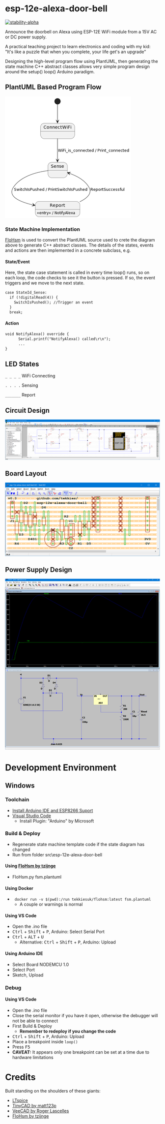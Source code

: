 # esp-12e-alexa-door-bell

[![stability-alpha](https://img.shields.io/badge/stability-alpha-f4d03f.svg)](https://github.com/mkenney/software-guides/blob/master/STABILITY-BADGES.md#alpha)

Announce the doorbell on Alexa using ESP-12E WiFi module from a 15V AC or DC power supply.

A practical teaching project to learn electronics and coding with my kid: "It's like a puzzle that when you complete, your life get's an upgrade"

Designing the high-level program flow using PlantUML, then generating the state machine C++ abstract classes allows very simple program design around the setup() loop() Arduino paradigm. 

## PlantUML Based Program Flow
![Software Design](src/esp-12e-alexa-door-bell/fsm.plantuml.png)

### State Machine Implementation
[FloHsm](https://github.com/tzijnge/FloHsm) is used to convert the PlantUML source used to crete the diagram above to generate C++ abstract classes. The details of the states, events and actions are then implemented in a concrete subclass, e.g.

#### State/Event
Here, the state case statement is called in every time loop() runs, so on each loop, the code checks to see it the button is pressed.  If so, the event triggers and we move to the next state.
```
case StateId_Sense:
  if (!digitalRead(4)) {
    SwitchIsPushed(); //Trigger an event
  }
  break;
```
#### Action
```
void NotifyAlexa() override {
      Serial.printf("NotifyAlexa() called\r\n");
      ...
}
```

## LED States
``_ _ _ _`` WiFi Connecting

``. . . .`` Sensing

``_______`` Report

## Circuit Design
![Circuit Design](hardware/esp-12e-alexa-door-bell.TinyCad.png)

## Board Layout
![Board Layout](hardware/esp-12e-alexa-door-bell.VeeCAD.png)

## Power Supply Design
 ![Power Supply Simulator](hardware/power-supply.ltspice.png)

# Development Environment
## Windows
### Toolchain
* [Install Arduino IDE and ESP8266 Suport](https://arduino-esp8266.readthedocs.io/en/latest/installing.html)
* [Visual Studio Code](https://code.visualstudio.com/download)
  * Install Plugin: "Arduino" by Microsoft

### Build & Deploy
* Regenerate state machine template code if the state diagram has changed
* Run from folder src\esp-12e-alexa-door-bell
  
#### Using [FloHsm by tzijnge](https://github.com/tzijnge/FloHsm)
  * FloHsm.py fsm.plantuml
#### Using Docker
  * `` docker run -v $(pwd):/run tekkiesuk/flohsm:latest fsm.plantuml``
    * A couple or warnings is normal

#### Using VS Code
  * Open the .ino file
  * <kbd>Ctrl</kbd> + <kbd>Shift</kbd> + <kbd>P</kbd>, Arduino: Select Serial Port
  * <kbd>Ctrl</kbd> + <kbd>ALT</kbd> + <kbd>U</kbd>
    * Alternative: <kbd>Ctrl</kbd> + <kbd>Shift</kbd> + <kbd>P</kbd>, Arduino: Upload
#### Using Arduino IDE
* Select Board NODEMCU 1.0
* Select Port
* Sketch, Upload
 
### Debug
#### Using VS Code
* Open the .ino file
* Close the serial monitor if you have it open, otherwise the debugger will not be able to connect
* First Build & Deploy
  * **Remember to redeploy if you change the code**
* <kbd>Ctrl</kbd> + <kbd>Shift</kbd> + <kbd>P</kbd>, Arduino: Upload
* Place a breakpoint inside ``loop()``
* Press <kbd>F5</kbd>
* **CAVEAT:** It appears only one breakpoint can be set at a time due to hardware limitations

 # Credits
Built standing on the shoulders of these giants:
 - [LTspice](https://www.analog.com/en/design-center/design-tools-and-calculators/ltspice-simulator.html)
 - [TinyCAD by matt123p](https://github.com/matt123p/TinyCAD)
 - [VeeCAD by Roger Lascelles](http://veecad.com)
 - [FloHsm by tzijnge](https://github.com/tzijnge/FloHsm)
